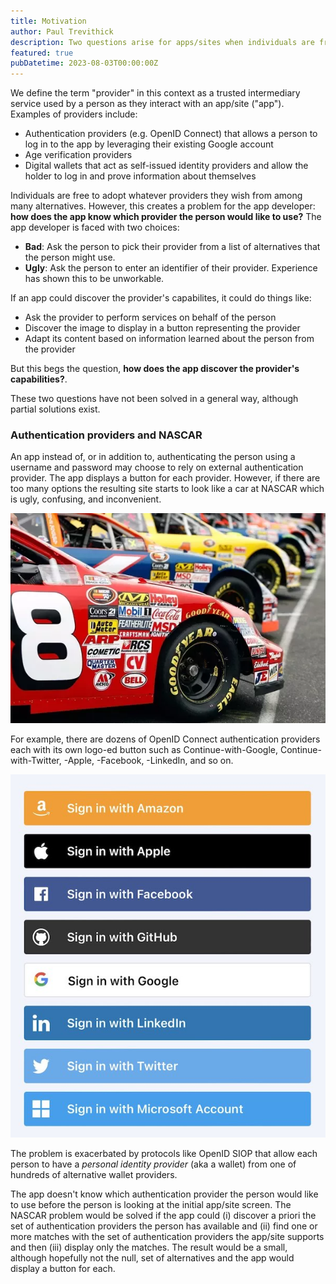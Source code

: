 ```yaml
---
title: Motivation
author: Paul Trevithick
description: Two questions arise for apps/sites when individuals are free to choose their own authentication, age verification, and other kinds of providers. Provider Discovery tries to answer them.
featured: true
pubDatetime: 2023-08-03T00:00:00Z
---
```


We define the term "provider" in this context as a trusted intermediary service used by a person as they interact with an app/site ("app"). Examples of providers include:

- Authentication providers (e.g. OpenID Connect) that allows a person to log in to the app by leveraging their existing Google account
- Age verification providers
- Digital wallets that act as self-issued identity providers and allow the holder to log in and prove information about themselves

Individuals are free to adopt whatever providers they wish from among many alternatives. However, this creates a problem for the app developer: **how does the app know which provider the person would like to use?** The app developer is faced with two choices:

- **Bad**: Ask the person to pick their provider from a list of alternatives that the person might use. 
- **Ugly**: Ask the person to enter an identifier of their provider. Experience has shown this to be unworkable.

If an app could discover the provider's capabilites, it could do things like:

- Ask the provider to perform services on behalf of the person
- Discover the image to display in a button representing the provider
- Adapt its content based on information learned about the person from the provider

But this begs the question, **how does the app discover the provider's capabilities?**. 

These two questions have not been solved in a general way, although partial solutions exist.

### Authentication providers and NASCAR

An app instead of, or in addition to, authenticating the person using a username and password may choose to rely on external authentication provider. The app displays a button for each provider. However, if there are too many options the resulting site starts to look like a car at NASCAR which is ugly, confusing, and inconvenient.

![nascar](../../assets/nascar.png)

For example, there are dozens of OpenID Connect authentication providers each with its own logo-ed button such as Continue-with-Google, Continue-with-Twitter, -Apple, -Facebook, -LinkedIn, and so on. 

![social-login-examples](../../assets/social-login-examples.jpeg)

The problem is exacerbated by protocols like OpenID SIOP that allow each person to have a *personal identity provider* (aka a wallet) from one of hundreds of alternative wallet providers. 

The app doesn't know which authentication provider the person would like to use before the person is looking at the initial app/site screen. The NASCAR problem would be solved if the app could (i) discover a priori the set of authentication providers the person has available and (ii) find one or more matches with the set of authentication providers the app/site supports and then (iii) display only the matches. The result would be a small, although hopefully not the null, set of alternatives and the app would display a button for each. 